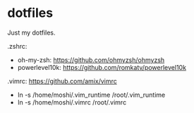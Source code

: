 # dotfiles
Just my dotfiles.

.zshrc:
- oh-my-zsh: https://github.com/ohmyzsh/ohmyzsh
- powerlevel10k: https://github.com/romkatv/powerlevel10k

.vimrc: https://github.com/amix/vimrc
- ln -s /home/moshi/.vim_runtime /root/.vim_runtime
- ln -s /home/moshi/.vimrc /root/.vimrc
